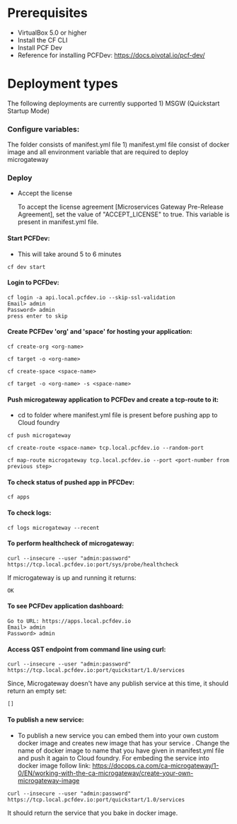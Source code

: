 # Prerequisites
- VirtualBox 5.0 or higher
- Install the CF CLI
- Install PCF Dev
- Reference for installing PCFDev: https://docs.pivotal.io/pcf-dev/

# Deployment types
The following deployments are currently supported
	1) MSGW (Quickstart Startup Mode)

### Configure variables:
The folder consists of manifest.yml file
	1) manifest.yml file consist of docker image and all environment variable that are required to deploy microgateway 

### Deploy
- Accept the license

  To accept the license agreement [Microservices Gateway Pre-Release Agreement], set the value of "ACCEPT_LICENSE" to true. This variable is present in manifest.yml file.

#### Start PCFDev:
- This will take around 5 to 6 minutes
```
cf dev start
```
#### Login to PCFDev:
```
cf login -a api.local.pcfdev.io --skip-ssl-validation
Email> admin
Password> admin
press enter to skip
```
#### Create PCFDev 'org' and 'space' for hosting your application:
```
cf create-org <org-name>
```
```
cf target -o <org-name>
```
```
cf create-space <space-name>
```
```
cf target -o <org-name> -s <space-name>
```
#### Push microgateway application to PCFDev and create a tcp-route to it:
- cd to folder where manifest.yml file is present before pushing app to Cloud foundry
```
cf push microgateway
```
```
cf create-route <space-name> tcp.local.pcfdev.io --random-port
```
```
cf map-route microgateway tcp.local.pcfdev.io --port <port-number from previous step>
```
#### To check status of pushed app in PFCDev:
```
cf apps
```
#### To check logs:
```
cf logs microgateway --recent
```
#### To perform healthcheck of microgateway:
```
curl --insecure --user "admin:password" https://tcp.local.pcfdev.io:port/sys/probe/healthcheck
```
If microgateway is up and running it returns:
```
OK
```
#### To see PCFDev application dashboard:
```
Go to URL: https://apps.local.pcfdev.io
Email> admin
Password> admin
```
#### Access QST endpoint from command line using curl:
```
curl --insecure --user "admin:password" https://tcp.local.pcfdev.io:port/quickstart/1.0/services
```
Since, Microgateway doesn't have any publish service at this time, it should return an empty set:
```
[]
```
#### To publish a new service:
- To publish a new service you can embed them into your own custom docker image and creates new image that has your service . Change the name of docker image to name that you have given in manifest.yml file and push it again to Cloud foundry. For embeding the service into docker image follow link: https://docops.ca.com/ca-microgateway/1-0/EN/working-with-the-ca-microgateway/create-your-own-microgateway-image

```
curl --insecure --user "admin:password" https://tcp.local.pcfdev.io:port/quickstart/1.0/services
```
It should return the service that you bake in docker image.

